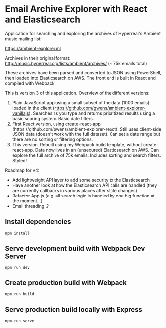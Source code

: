 # Email Archive Explorer with React and Elasticsearch

Application for searching and exploring the archives of Hyperreal's Ambient music mailing list: 

https://ambient-explorer.ml

Archives in their original format: http://music.hyperreal.org/lists/ambient/archives/ (~ 75k emails total)

These archives have been parsed and converted to JSON using PowerShell, then loaded into Elasticsearch on AWS. The front end is built in React and compiled with Webpack. 

This is version 3 of this application. Overview of the different versions:

1. Plain JavaScript app using a small subset of the data (1000 emails) loaded in the client (https://github.com/gwens/ambient-explorer-vanillajs). Searches as you type and returns prioritized results using a basic scoring system. Basic date filters. 
2. First React version, using create-react-app (https://github.com/gwens/ambient-explorer-react). Still uses client-side JSON data (doesn't work with the full dataset). Can set a date range but there are no sorting or filtering options. 
3. This version. Rebuilt using my Webpack build template, without create-react-app. Data now lives in an (unsecured) Elasticsearch on AWS. Can explore the full archive of 75k emails. Includes sorting and search filters. Styled!

Roadmap for v4:

* Add lightweight API layer to add some security to the Elasticsearch
* Have another look at how the Elasticsearch API calls are handled (they are currently callbacks in various places after state changes)
* Refactor App.js (e.g. all search logic is handled by one big function at the moment...)
* Email threading..?

## Install dependencies

`npm install`

## Serve development build with Webpack Dev Server

`npm run dev`

## Create production build with Webpack

`npm run build`

## Serve production build locally with Express

`npm run serve`